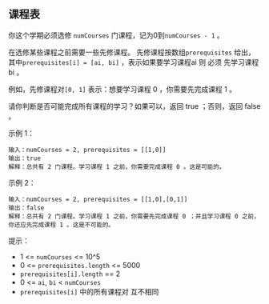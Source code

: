 ## 课程表


你这个学期必须选修 `numCourses` 门课程，记为0到`numCourses - 1` 。

在选修某些课程之前需要一些先修课程。 先修课程按数组`prerequisites` 给出，其中`prerequisites[i] = [ai, bi]` ，表示如果要学习课程ai 则 必须 先学习课程 bi 。

例如，先修课程对`[0, 1]` 表示：想要学习课程 0 ，你需要先完成课程 1 。

请你判断是否可能完成所有课程的学习？如果可以，返回 true ；否则，返回 false 。

示例 1：

```
输入：numCourses = 2, prerequisites = [[1,0]]
输出：true
解释：总共有 2 门课程。学习课程 1 之前，你需要完成课程 0 。这是可能的。
```

示例 2：

```
输入：numCourses = 2, prerequisites = [[1,0],[0,1]]
输出：false
解释：总共有 2 门课程。学习课程 1 之前，你需要先完成课程 0 ；并且学习课程 0 之前，你还应先完成课程 1 。这是不可能的。
```

提示：

* 1 <= `numCourses` <= 10^5
* 0 <= `prerequisites.length` <= 5000
* `prerequisites[i].length` == 2
* 0 <= `ai`, `bi` < `numCourses`
* `prerequisites[i]` 中的所有课程对 互不相同